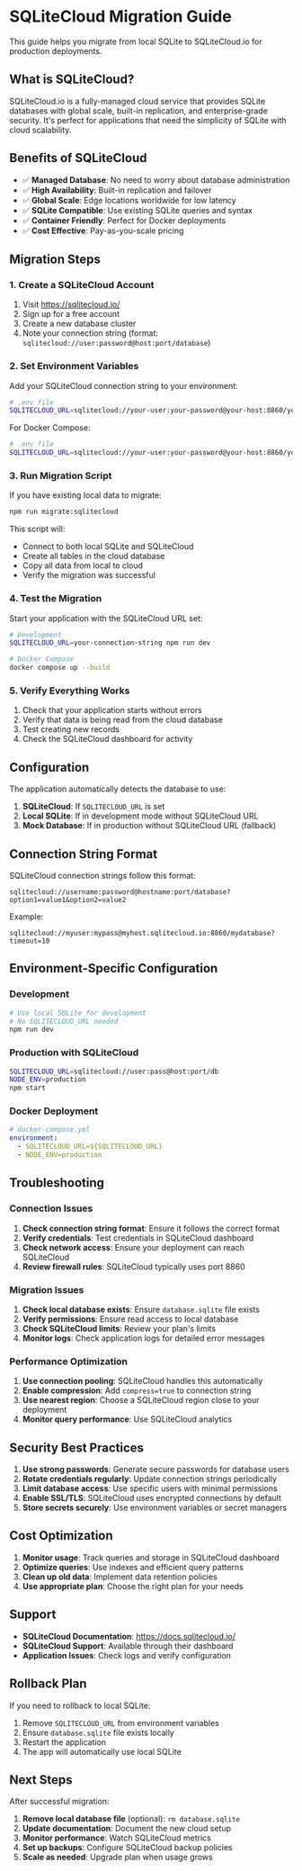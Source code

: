 # SQLiteCloud Migration Guide

This guide helps you migrate from local SQLite to SQLiteCloud.io for production deployments.

## What is SQLiteCloud?

SQLiteCloud.io is a fully-managed cloud service that provides SQLite databases with global scale, built-in replication, and enterprise-grade security. It's perfect for applications that need the simplicity of SQLite with cloud scalability.

## Benefits of SQLiteCloud

- ✅ **Managed Database**: No need to worry about database administration
- ✅ **High Availability**: Built-in replication and failover
- ✅ **Global Scale**: Edge locations worldwide for low latency
- ✅ **SQLite Compatible**: Use existing SQLite queries and syntax
- ✅ **Container Friendly**: Perfect for Docker deployments
- ✅ **Cost Effective**: Pay-as-you-scale pricing

## Migration Steps

### 1. Create a SQLiteCloud Account

1. Visit https://sqlitecloud.io/
2. Sign up for a free account
3. Create a new database cluster
4. Note your connection string (format: `sqlitecloud://user:password@host:port/database`)

### 2. Set Environment Variables

Add your SQLiteCloud connection string to your environment:

```bash
# .env file
SQLITECLOUD_URL=sqlitecloud://your-user:your-password@your-host:8860/your-database
```

For Docker Compose:
```bash
# .env file
SQLITECLOUD_URL=sqlitecloud://your-user:your-password@your-host:8860/your-database
```

### 3. Run Migration Script

If you have existing local data to migrate:

```bash
npm run migrate:sqlitecloud
```

This script will:
- Connect to both local SQLite and SQLiteCloud
- Create all tables in the cloud database
- Copy all data from local to cloud
- Verify the migration was successful

### 4. Test the Migration

Start your application with the SQLiteCloud URL set:

```bash
# Development
SQLITECLOUD_URL=your-connection-string npm run dev

# Docker Compose
docker compose up --build
```

### 5. Verify Everything Works

1. Check that your application starts without errors
2. Verify that data is being read from the cloud database
3. Test creating new records
4. Check the SQLiteCloud dashboard for activity

## Configuration

The application automatically detects the database to use:

1. **SQLiteCloud**: If `SQLITECLOUD_URL` is set
2. **Local SQLite**: If in development mode without SQLiteCloud URL
3. **Mock Database**: If in production without SQLiteCloud URL (fallback)

## Connection String Format

SQLiteCloud connection strings follow this format:

```
sqlitecloud://username:password@hostname:port/database?option1=value1&option2=value2
```

Example:
```
sqlitecloud://myuser:mypass@myhost.sqlitecloud.io:8860/mydatabase?timeout=10
```

## Environment-Specific Configuration

### Development
```bash
# Use local SQLite for development
# No SQLITECLOUD_URL needed
npm run dev
```

### Production with SQLiteCloud
```bash
SQLITECLOUD_URL=sqlitecloud://user:pass@host:port/db
NODE_ENV=production
npm start
```

### Docker Deployment
```yaml
# docker-compose.yml
environment:
  - SQLITECLOUD_URL=${SQLITECLOUD_URL}
  - NODE_ENV=production
```

## Troubleshooting

### Connection Issues

1. **Check connection string format**: Ensure it follows the correct format
2. **Verify credentials**: Test credentials in SQLiteCloud dashboard
3. **Check network access**: Ensure your deployment can reach SQLiteCloud
4. **Review firewall rules**: SQLiteCloud typically uses port 8860

### Migration Issues

1. **Check local database exists**: Ensure `database.sqlite` file exists
2. **Verify permissions**: Ensure read access to local database
3. **Check SQLiteCloud limits**: Review your plan's limits
4. **Monitor logs**: Check application logs for detailed error messages

### Performance Optimization

1. **Use connection pooling**: SQLiteCloud handles this automatically
2. **Enable compression**: Add `compress=true` to connection string
3. **Use nearest region**: Choose a SQLiteCloud region close to your deployment
4. **Monitor query performance**: Use SQLiteCloud analytics

## Security Best Practices

1. **Use strong passwords**: Generate secure passwords for database users
2. **Rotate credentials regularly**: Update connection strings periodically
3. **Limit database access**: Use specific users with minimal permissions
4. **Enable SSL/TLS**: SQLiteCloud uses encrypted connections by default
5. **Store secrets securely**: Use environment variables or secret managers

## Cost Optimization

1. **Monitor usage**: Track queries and storage in SQLiteCloud dashboard
2. **Optimize queries**: Use indexes and efficient query patterns
3. **Clean up old data**: Implement data retention policies
4. **Use appropriate plan**: Choose the right plan for your needs

## Support

- **SQLiteCloud Documentation**: https://docs.sqlitecloud.io/
- **SQLiteCloud Support**: Available through their dashboard
- **Application Issues**: Check logs and verify configuration

## Rollback Plan

If you need to rollback to local SQLite:

1. Remove `SQLITECLOUD_URL` from environment variables
2. Ensure `database.sqlite` file exists locally
3. Restart the application
4. The app will automatically use local SQLite

## Next Steps

After successful migration:

1. **Remove local database file** (optional): `rm database.sqlite`
2. **Update documentation**: Document the new cloud setup
3. **Monitor performance**: Watch SQLiteCloud metrics
4. **Set up backups**: Configure SQLiteCloud backup policies
5. **Scale as needed**: Upgrade plan when usage grows
